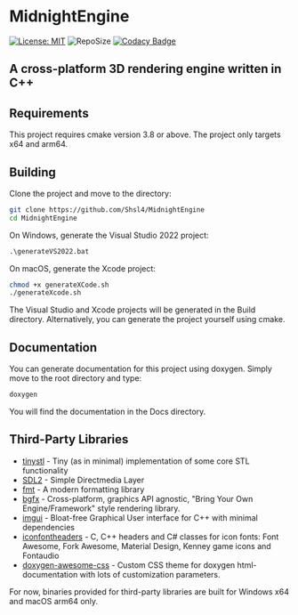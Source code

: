 # MidnightEngine

 [![License: MIT](https://img.shields.io/badge/License-MIT-brightgreen.svg)](https://opensource.org/licenses/MIT)
 ![RepoSize](https://img.shields.io/github/repo-size/Shsl4/MidnightEngine)
 [![Codacy Badge](https://app.codacy.com/project/badge/Grade/5086606e49914fe0acbcdbe71dce5e9d)](https://www.codacy.com/gh/Shsl4/MidnightEngine/dashboard?utm_source=github.com&amp;utm_medium=referral&amp;utm_content=Shsl4/MidnightEngine&amp;utm_campaign=Badge_Grade)
 
## A cross-platform 3D rendering engine written in C++

## Requirements

This project requires cmake version 3.8 or above. The project only targets x64 and arm64.

## Building

Clone the project and move to the directory:
```sh
git clone https://github.com/Shsl4/MidnightEngine
cd MidnightEngine
```
On Windows, generate the Visual Studio 2022 project:
```bat
.\generateVS2022.bat
```
On macOS, generate the Xcode project:
```sh
chmod +x generateXCode.sh
./generateXcode.sh
```
The Visual Studio and Xcode projects will be generated in the Build directory.
Alternatively, you can generate the project yourself using cmake.

## Documentation

You can generate documentation for this project using doxygen.
Simply move to the root directory and type:
```sh
doxygen
```
You will find the documentation in the Docs directory. 

## Third-Party Libraries

- [tinystl](https://github.com/mendsley/tinystl) - Tiny (as in minimal) implementation of some core STL functionality 
- [SDL2](https://github.com/libsdl-org/SDL) - Simple Directmedia Layer 
- [fmt](https://github.com/fmtlib/fmt) - A modern formatting library 
- [bgfx](https://github.com/bkaradzic/bgfx) - Cross-platform, graphics API agnostic, "Bring Your Own Engine/Framework" style rendering library. 
- [imgui](https://github.com/ocornut/imgui) - Bloat-free Graphical User interface for C++ with minimal dependencies 
- [iconfontheaders](https://github.com/juliettef/IconFontCppHeaders) - C, C++ headers and C# classes for icon fonts: Font Awesome, Fork Awesome, Material Design, Kenney game icons and Fontaudio 
- [doxygen-awesome-css](https://github.com/jothepro/doxygen-awesome-css) - Custom CSS theme for doxygen html-documentation with lots of customization parameters. 

For now, binaries provided for third-party libraries are built for Windows x64 and macOS arm64 only.
